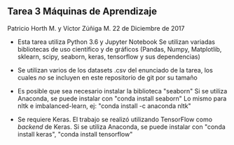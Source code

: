 ## Tarea 3 Máquinas de Aprendizaje

Patricio Horth M. y Víctor Zúñiga M.
22 de Diciembre de 2017

* Esta tarea utiliza Python 3.6 y Jupyter Notebook
Se utilizan variadas bibliotecas de uso científico y de gráficos
(Pandas, Numpy, Matplotlib, sklearn, scipy, seaborn, keras, tensorflow y sus dependencias)

* Se utilizan varios de los datasets .csv del enunciado de la tarea, 
los cuales *no* se incluyen en este repositorio de git por su tamaño

* Es posible que sea necesario instalar la biblioteca "seaborn"
Si se utiliza Anaconda, se puede instalar con "conda install seaborn"
Lo mismo para nltk e imbalanced-learn, ej: "conda install -c anaconda nltk"

* Se requiere Keras. El trabajo se realizó utilizando TensorFlow como *backend* de Keras.
Si se utiliza Anaconda, se puede instalar con "conda install keras", "conda install tensorflow"